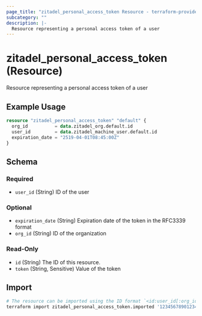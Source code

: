 ```yaml
---
page_title: "zitadel_personal_access_token Resource - terraform-provider-zitadel"
subcategory: ""
description: |-
  Resource representing a personal access token of a user
---
```


# zitadel_personal_access_token (Resource)

Resource representing a personal access token of a user

## Example Usage

```terraform
resource "zitadel_personal_access_token" "default" {
  org_id          = data.zitadel_org.default.id
  user_id         = data.zitadel_machine_user.default.id
  expiration_date = "2519-04-01T08:45:00Z"
}
```

<!-- schema generated by tfplugindocs -->
## Schema

### Required

- `user_id` (String) ID of the user

### Optional

- `expiration_date` (String) Expiration date of the token in the RFC3339 format
- `org_id` (String) ID of the organization

### Read-Only

- `id` (String) The ID of this resource.
- `token` (String, Sensitive) Value of the token

## Import

```bash
# The resource can be imported using the ID format `<id:user_id[:org_id][:token]>`, e.g.
terraform import zitadel_personal_access_token.imported '123456789012345678:123456789012345678:123456789012345678:LHt79...'
```
